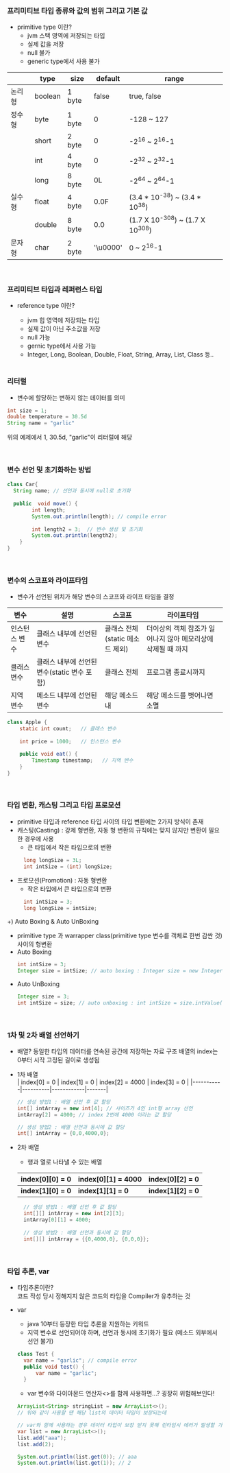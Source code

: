 ### 프리미티브 타입 종류와 값의 범위 그리고 기본 값
- primitive type 이란?  
  - jvm 스택 영역에 저장되는 타입
  - 실제 값을 저장
  - null 불가
  - generic type에서 사용 불가
  
|       | type   |      size      |  default | range |
|--------|---------|---------------|-------|  -------|
| 논리형   | boolean |  1 byte | false | true, false |
| 정수형   | byte | 1 byte | 0 | -128 ~ 127 |
| 		 | short | 2 byte | 0 | -2<sup>16</sup> ~ 2<sup>16</sup>-1 |
| 		 | int | 4 byte | 0 | -2<sup>32</sup> ~ 2<sup>32</sup>-1 |
| 		 | long | 8 byte | 0L | -2<sup>64</sup> ~ 2<sup>64</sup>-1 |
| 실수형   | float | 4 byte | 0.0F | (3.4 * 10<sup>-38</sup>) ~ (3.4 * 10<sup>38</sup>) |
| 	     | double | 8 byte | 0.0 | (1.7 X 10<sup>-308</sup>) ~ (1.7 X 10<sup>308</sup>) |
| 문자형   | char | 2 byte | '\u0000' | 0 ~ 2<sup>16</sup>-1 |

  </br>

### 프리미티브 타입과 레퍼런스 타입
- reference type 이란?
  - jvm 힙 영역에 저장되는 타입
  - 실제 값이 아닌 주소값을 저장
  - null 가능
  - gernic type에서 사용 가능
  - Integer, Long, Boolean, Double, Float, String, Array, List, Class 등..  

  </br>


### 리터럴
- 변수에 할당하는 변하지 않는 데이터를 의미  
~~~java
int size = 1;
double temperature = 30.5d
String name = "garlic"
~~~
위의 예제에서 1, 30.5d, "garlic"이 리터럴에 해당  

  </br>


### 변수 선언 및 초기화하는 방법
~~~java
class Car{
  String name; // 선언과 동시에 null로 초기화
  
  public  void move() {
        int length;
        System.out.println(length); // compile error
        
        int length2 = 3;  // 변수 생성 및 초기화
        System.out.println(length2);
    }
}
~~~

  </br>
  
  
### 변수의 스코프와 라이프타임
- 변수가 선언된 위치가 해당 변수의 스코프와 라이프 타임을 결정  

| 변수   		|  	설명	 |   스코프      |  라이프타임 |
|-----------|----------|------------|-------|
| 인스턴스 변수  |  클래스 내부에 선언된 변수 | 클래스 전체 <br> (static 메소드 제외) |	 더이상의 객체 참조가 일어나지 않아 메모리상에 삭제될 때 까지 |
| 클래스 변수  |  클래스 내부에 선언된 변수(static 변수 포함) | 클래스 전체 |	프로그램 종료시까지	|
| 지역 변수  |  메소드 내부에 선언된 변수 | 해당 메소드 내 |  해당 메소드를 벗어나면 소멸	|
~~~java
class Apple {
    static int count;   // 클래스 변수
    
    int price = 1000;   // 인스턴스 변수

    public void eat() {
        Timestamp timestamp;   // 지역 변수
    }
}
~~~

</br>


### 타입 변환, 캐스팅 그리고 타입 프로모션
- primitive 타입과 reference 타입 사이의 타입 변환에는 2가지 방식이 존재
- 캐스팅(Casting) : 강제 형변환, 자동 형 변환의 규칙에는 맞지 않지만 변환이 필요한 경우에 사용
  - 큰 타입에서 작은 타입으로의 변환
  ~~~java
    long longSize = 3L;
    int intSize = (int) longSize;
  ~~~
- 프로모션(Promotion) : 자동 형변환
  - 작은 타입에서 큰 타입으로의 변환
  ~~~java
    int intSize = 3;
    long longSize = intSize;
  ~~~

+) Auto Boxing & Auto UnBoxing
- primitive type 과 warrapper class(primitive type 변수를 객체로 한번 감싼 것) 사이의 형변환
- Auto Boxing
  ~~~java
  int intSize = 3;
  Integer size = intSize; // auto boxing : Integer size = new Integer(3);
  ~~~
- Auto UnBoxing
  ~~~java
  Integer size = 3;
  int intSize = size; // auto unboxing : int intSize = size.intValue();
  ~~~

</br>


### 1차 및 2차 배열 선언하기
- 배열?
  동일한 타입의 데이터를 연속된 공간에 저장하는 자료 구조
  배열의 index는 0부터 시작
  고정된 길이로 생성됨
- 1차 배열  
  | index[0] = 0 |  	index[1] = 0 |   index[2] = 4000 |  index[3] = 0 |
  |-----------|----------|------------|-------|  
  ~~~java
  // 생성 방법1 : 배열 선언 후 값 할당
  int[] intArray = new int[4]; // 사이즈가 4인 int형 array 선언
  intArray[2] = 4000; // index 2번에 4000 이라는 값 할당
  
  // 생성 방법2 : 배열 선언과 동시에 값 할당
  int[] intArray = {0,0,4000,0};
  ~~~  
  
- 2차 배열  
  - 행과 열로 나타낼 수 있는 배열  
  
   | index[0][0] = 0 |  	index[0][1] = 4000 |   index[0][2] = 0 |   
   |-----------|----------|------------|  
   | **index[1][0] = 0** |  	**index[1][1] = 0** |   **index[1][2] = 0**  |   
  ~~~java
    // 생성 방법1 : 배열 선언 후 값 할당
    int[][] intArray = new int[2][3];
    intArray[0][1] = 4000;
    
    // 생성 방법2 : 배열 선언과 동시에 값 할당
    int[][] intArray = {{0,4000,0}, {0,0,0}};
  ~~~


</br>



### 타입 추론, var
- 타입추론이란?  
  코드 작성 당시 정해지지 않은 코드의 타입을 Compiler가 유추하는 것
- var
  - java 10부터 등장한 타입 추론을 지원하는 키워드
  - 지역 변수로 선언되어야 하며, 선언과 동시에 초기화가 필요 (메소드 외부에서 선언 불가)
  ~~~java
  class Test {
    var name = "garlic"; // compile error
    public void test() {
        var name = "garlic";
    }
  ~~~
  - var 변수와 다이아몬드 연산자<>를 함께 사용하면...?
    굉장히 위험해보인다! 
  ~~~java 
  ArrayList<String> stringList = new ArrayList<>(); 
  // 위와 같이 사용할 땐 해당 list의 데이터 타입이 보장되는데 
  ~~~

  ~~~java
  // var와 함께 사용하는 경우 데이터 타입이 보장 받지 못해 런타임시 에러가 발생할 가능성이 커보임
  var list = new ArrayList<>();
  list.add("aaa");
  list.add(2);

  System.out.println(list.get(0)); // aaa
  System.out.println(list.get(1)); // 2
  ~~~
